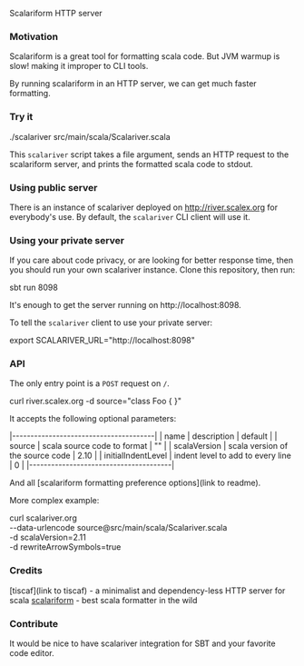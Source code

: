 Scalariform HTTP server

### Motivation

Scalariform is a great tool for formatting scala code. 
But JVM warmup is slow! making it improper to CLI tools.

By running scalariform in an HTTP server, we can get much faster formatting.

### Try it

  ./scalariver src/main/scala/Scalariver.scala

This `scalariver` script takes a file argument,
sends an HTTP request to the scalariform server,
and prints the formatted scala code to stdout.

### Using public server

There is an instance of scalariver deployed on http://river.scalex.org for everybody's use.
By default, the `scalariver` CLI client will use it. 

### Using your private server

If you care about code privacy, or are looking for better response time,
then you should run your own scalariver instance.
Clone this repository, then run:

  sbt run 8098

It's enough to get the server running on http://localhost:8098.

To tell the `scalariver` client to use your private server:

  export SCALARIVER_URL="http://localhost:8098"

### API

The only entry point is a `POST` request on `/`.

  curl river.scalex.org -d source="class Foo { }"

It accepts the following optional parameters:

|---------------------------------------|
| name | description | default |
| source | scala source code to format | "" |
| scalaVersion | scala version of the source code | 2.10 |
| initialIndentLevel | indent level to add to every line | 0 |
|---------------------------------------|

And all [scalariform formatting preference options](link to readme).

More complex example:

  curl scalariver.org \
    --data-urlencode source@src/main/scala/Scalariver.scala \
    -d scalaVersion=2.11 \
    -d rewriteArrowSymbols=true

### Credits

[tiscaf](link to tiscaf) - a minimalist and dependency-less HTTP server for scala
[scalariform](link) - best scala formatter in the wild

### Contribute

It would be nice to have scalariver integration for SBT and your favorite code editor.
